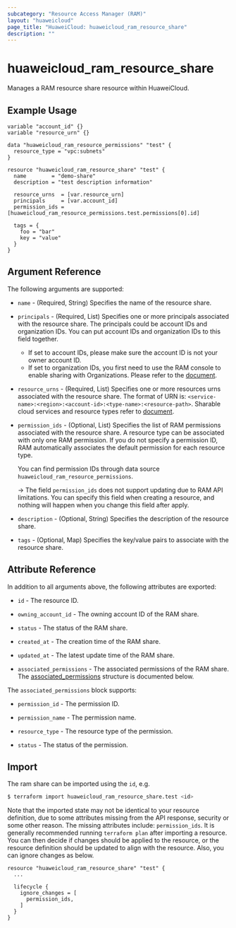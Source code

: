 ```yaml
---
subcategory: "Resource Access Manager (RAM)"
layout: "huaweicloud"
page_title: "HuaweiCloud: huaweicloud_ram_resource_share"
description: ""
---
```


# huaweicloud_ram_resource_share

Manages a RAM resource share resource within HuaweiCloud.

## Example Usage

```hcl
variable "account_id" {}
variable "resource_urn" {}

data "huaweicloud_ram_resource_permissions" "test" {
  resource_type = "vpc:subnets"
}

resource "huaweicloud_ram_resource_share" "test" {
  name        = "demo-share"
  description = "test description information"

  resource_urns  = [var.resource_urn]
  principals     = [var.account_id]
  permission_ids = [huaweicloud_ram_resource_permissions.test.permissions[0].id]

  tags = {
    foo = "bar"
    key = "value"
  }
} 
```

## Argument Reference

The following arguments are supported:

* `name` - (Required, String) Specifies the name of the resource share.

* `principals` - (Required, List) Specifies one or more principals associated with the resource share.
  The principals could be account IDs and organization IDs. You can put account IDs and organization IDs to this
  field together.
  + If set to account IDs, please make sure the account ID is not your owner account ID.
  + If set to organization IDs, you first need to use the RAM console to enable sharing with Organizations. Please refer
  to the [document](https://support.huaweicloud.com/intl/en-us/qs-ram/ram_02_0004.html).

* `resource_urns` - (Required, List) Specifies one or more resources urns associated with the
  resource share. The format of URN is: `<service-name>:<region>:<account-id>:<type-name>:<resource-path>`.
  Sharable cloud services and resource types refer to
  [document](https://support.huaweicloud.com/intl/en-us/productdesc-ram/ram_01_0007.html).

* `permission_ids` - (Optional, List) Specifies the list of RAM permissions associated with the resource
  share. A resource type can be associated with only one RAM permission. If you do not specify a permission ID,
  RAM automatically associates the default permission for each resource type.
  
  You can find permission IDs through data source `huaweicloud_ram_resource_permissions`.

  -> The field `permission_ids` does not support updating due to RAM API limitations. You can specify this field when
  creating a resource, and nothing will happen when you change this field after apply.

* `description` - (Optional, String) Specifies the description of the resource share.

* `tags` - (Optional, Map) Specifies the key/value pairs to associate with the resource share.

## Attribute Reference

In addition to all arguments above, the following attributes are exported:

* `id` - The resource ID.

* `owning_account_id` - The owning account ID of the RAM share.

* `status` - The status of the RAM share.

* `created_at` - The creation time of the RAM share.

* `updated_at` - The latest update time of the RAM share.

* `associated_permissions` - The associated permissions of the RAM share.
  The [associated_permissions](#RAMShare_associated_permissions) structure is documented below.

<a name="RAMShare_associated_permissions"></a>
The `associated_permissions` block supports:

* `permission_id` - The permission ID.

* `permission_name` - The permission name.

* `resource_type` - The resource type of the permission.

* `status` - The status of the permission.

## Import

The ram share can be imported using the `id`, e.g.

```bash
$ terraform import huaweicloud_ram_resource_share.test <id>
```

Note that the imported state may not be identical to your resource definition, due to some attributes missing from the
API response, security or some other reason. The missing attributes include: `permission_ids`.
It is generally recommended running `terraform plan` after importing a resource.
You can then decide if changes should be applied to the resource, or the resource definition should be updated to align
with the resource. Also, you can ignore changes as below.

```hcl
resource "huaweicloud_ram_resource_share" "test" {
  ...
  
  lifecycle {
    ignore_changes = [
      permission_ids,
    ]
  }
}
```
